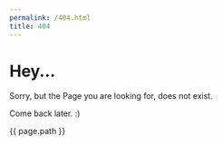 ```yaml
---
permalink: /404.html
title: 404
---
```


# Hey...

Sorry, but the Page you are looking for, does not exist.

Come back later. :)


{{ page.path }}